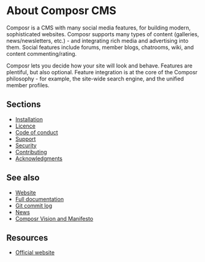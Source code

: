 # About Composr CMS #

Composr is a CMS with many social media features, for building modern, sophisticated websites. Composr supports many types of content (galleries, news/newsletters, etc.) - and integrating rich media and advertising into them. Social features include forums, member blogs, chatrooms, wiki, and content commenting/rating.

Composr lets you decide how your site will look and behave. Features are plentiful, but also optional. Feature integration is at the core of the Composr philosophy - for example, the site-wide search engine, and the unified member profiles.

## Sections ##

 - [Installation](docs/INSTALL.md)
 - [Licence](docs/LICENSE.md)
 - [Code of conduct](docs/CODE_OF_CONDUCT.md)
 - [Support](docs/SUPPORT.md)
 - [Security](docs/SECURITY.md)
 - [Contributing](docs/CONTRIBUTING.md)
 - [Acknowledgments](docs/THANKS.md)

## See also ##

 - [Website](https://www.composr.app)
 - [Full documentation](https://composr.app/docs)
 - [Git commit log](https://gitlab.com/composr-foundation/composr/activity)
 - [News](https://composr.app/news.htm)
 - [Composr Vision and Manifesto](https://composr.app/vision.htm)

## Resources ##

 - [Official website](https://composr.app)
